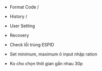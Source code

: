 - Format Code /
- History /
- User Setting
- Recovery

- Check lỗi trùng ESPID
- Set minimum, maximum ô input nhập ration
- Ko cho chọn thời gian gần nhau 30p
